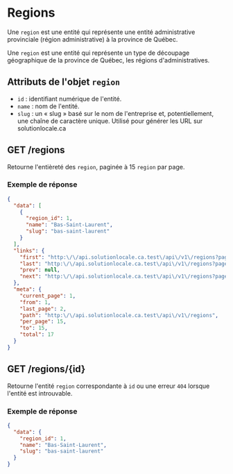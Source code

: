 # Regions

Une `region` est une entité qui représente une entité administrative provinciale (région administrative) à la province de Québec.

Une `region` est une entité qui représente un type de découpage géographique de la province de Québec, les régions d'administratives.

## Attributs de l'objet `region`

- `id` : identifiant numérique de l'entité.
- `name` : nom de l'entité.
- `slug` : un « slug » basé sur le nom de l'entreprise et, potentiellement, une chaîne de caractère unique. Utilisé pour générer les URL sur solutionlocale.ca

## GET /regions

Retourne l'entièreté des `region`, paginée à 15 `region` par page.

### Exemple de réponse

```json
{
  "data": [
    {
      "region_id": 1,
      "name": "Bas-Saint-Laurent",
      "slug": "bas-saint-laurent"
    }
  ],
  "links": {
    "first": "http:\/\/api.solutionlocale.ca.test\/api\/v1\/regions?page=1",
    "last": "http:\/\/api.solutionlocale.ca.test\/api\/v1\/regions?page=2",
    "prev": null,
    "next": "http:\/\/api.solutionlocale.ca.test\/api\/v1\/regions?page=2"
  },
  "meta": {
    "current_page": 1,
    "from": 1,
    "last_page": 2,
    "path": "http:\/\/api.solutionlocale.ca.test\/api\/v1\/regions",
    "per_page": 15,
    "to": 15,
    "total": 17
  }
}
```

## GET /regions/{id}

Retourne l'entité `region` correspondante à `id` ou une erreur `404` lorsque l'entité est introuvable.

### Exemple de réponse

```json
{
  "data": {
    "region_id": 1,
    "name": "Bas-Saint-Laurent",
    "slug": "bas-saint-laurent"
  }
}
```
